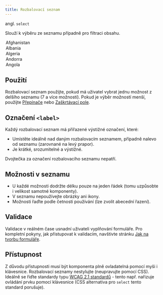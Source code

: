 ```yaml
---
title: Rozbalovací seznam
---
```


<script setup>
import DocumentationLinks from '../.vitepress/theme/components/DocumentationLinks.vue'
</script>

angl. `select`<br>

Slouží k výběru ze seznamu případně pro filtraci obsahu.

<div class="sample-content">
    <gov-form-select size="m" variant="secondary">
        <option value="Afghanistan">Afghanistan</option>
        <option value="Albania">Albania</option>
        <option value="Algeria">Algeria</option>
        <option value="Andorra">Andorra</option>
        <option value="Angola">Angola</option>
    </gov-form-select>
</div>

<DocumentationLinks
    storybookUrl="/storybook/?path=/docs/components-form-select--docs"
    documentationUrl="/komponenty/dokumentace/gov-select" />

## Použití
Rozbalovací seznam použijte, pokud má uživatel vybrat jednu možnost z delšího seznamu (7 a více možností). Pokud je výběr možností menší, použijte [Přepínače](/komponenty/prepinac) nebo [Zaškrtávací pole](/komponenty/zaskrtavaci-pole).

## Označení `<label>`
Každý rozbalovací seznam má přiřazené výstižné označení, které:

- Umístěte ideálně nad daným rozbalovacím seznamem, případně nalevo od seznamu (zarovnané na levý prapor).
- Je krátké, srozumitelné a výstižné.

Dvojtečka za označení rozbalovacího seznamu nepatří.

## Možnosti v seznamu
- U každé možnosti dodržte délku pouze na jeden řádek (tomu uzpůsobte i velikost samotné komponenty).
- V seznamu nepoužívejte obrázky ani ikony.
- Možnosti řaďte podle četnosti používání (lze zvolit abecední řazení).

## Validace
Validace v reálném čase usnadní uživateli vyplňování formuláře. Pro kompletní pokyny, jak přistupovat k validacím, navštivte stránku [Jak na tvorbu formuláře](/pravidla/jak-na-tvorbu-formulare).

## Přístupnost
Z důvodu přístupnosti musí být komponenta plně ovladatelná pomocí myši i klávesnice. Rozbalovací seznamy nestylujte (neupravujte pomocí CSS). Ideálně se řiďte standardy typu [WCAG 2.1 standardů](https://www.w3.org/WAI/WCAG21/Techniques/general/G202) - tento např. nařizuje ovládání prvku pomocí klávesnice (CSS alternativa pro `select` tento standard porušuje).


